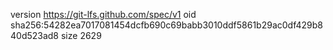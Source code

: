 version https://git-lfs.github.com/spec/v1
oid sha256:54282ea7017081454dcfb690c69babb3010ddf5861b29ac0df429b840d523ad8
size 2629
